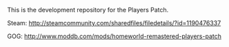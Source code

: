 This is the development repository for the Players Patch.

Steam: http://steamcommunity.com/sharedfiles/filedetails/?id=1190476337

GOG: http://www.moddb.com/mods/homeworld-remastered-players-patch
